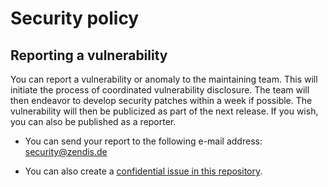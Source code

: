 <!--
 Copyright 2025 Zentrum für Digitale Souveränität der Öffentlichen Verwaltung (ZenDiS) GmbH.
 SPDX-License-Identifier: MIT
-->

# Security policy

## Reporting a vulnerability

You can report a vulnerability or anomaly to the maintaining team. This will initiate the process of coordinated vulnerability disclosure. The team will then endeavor to develop security patches within a week if possible. The vulnerability will then be publicized as part of the next release. If you wish, you can also be published as a reporter.

* You can send your report to the following e-mail address: [security@zendis.de](mailto:security@zendis.de)

* You can also create a [confidential issue in this repository](https://gitlab.opencode.de/open-code/badgebackend/gitlab-profile/-/issues/new?issue[confidential]=on&issuable_template=security-advisory).
